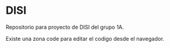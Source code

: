 # DISI
Repositorio para proyecto de DISI del grupo 1A.

Existe una zona code para editar el codigo desde el navegador.
